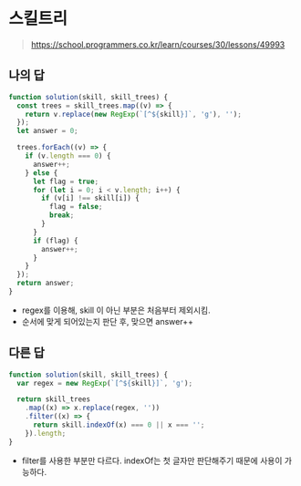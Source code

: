 # 스킬트리

> https://school.programmers.co.kr/learn/courses/30/lessons/49993

## 나의 답

```javascript
function solution(skill, skill_trees) {
  const trees = skill_trees.map((v) => {
    return v.replace(new RegExp(`[^${skill}]`, 'g'), '');
  });
  let answer = 0;

  trees.forEach((v) => {
    if (v.length === 0) {
      answer++;
    } else {
      let flag = true;
      for (let i = 0; i < v.length; i++) {
        if (v[i] !== skill[i]) {
          flag = false;
          break;
        }
      }
      if (flag) {
        answer++;
      }
    }
  });
  return answer;
}
```

- regex를 이용해, skill 이 아닌 부분은 처음부터 제외시킴.
- 순서에 맞게 되어있는지 판단 후, 맞으면 answer++

## 다른 답

```javascript
function solution(skill, skill_trees) {
  var regex = new RegExp(`[^${skill}]`, 'g');

  return skill_trees
    .map((x) => x.replace(regex, ''))
    .filter((x) => {
      return skill.indexOf(x) === 0 || x === '';
    }).length;
}
```

- filter를 사용한 부분만 다르다. indexOf는 첫 글자만 판단해주기 때문에 사용이 가능하다.